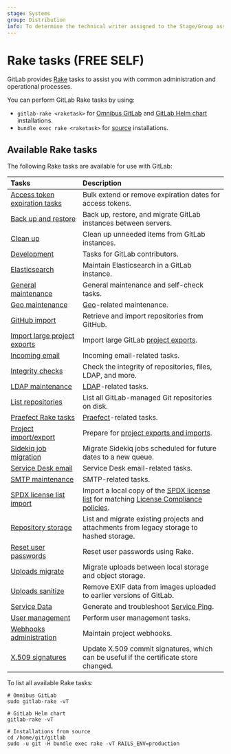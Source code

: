 ```yaml
---
stage: Systems
group: Distribution
info: To determine the technical writer assigned to the Stage/Group associated with this page, see https://about.gitlab.com/handbook/product/ux/technical-writing/#assignments
---
```


# Rake tasks **(FREE SELF)**

GitLab provides [Rake](https://ruby.github.io/rake/) tasks to assist you with common administration and operational
processes.

You can perform GitLab Rake tasks by using:

- `gitlab-rake <raketask>` for [Omnibus GitLab](https://docs.gitlab.com/omnibus/index.html) and [GitLab Helm chart](https://docs.gitlab.com/charts/troubleshooting/kubernetes_cheat_sheet.html#gitlab-specific-kubernetes-information) installations.
- `bundle exec rake <raketask>` for [source](../install/installation.md) installations.

## Available Rake tasks

The following Rake tasks are available for use with GitLab:

| Tasks                                                 | Description |
|:------------------------------------------------------|:------------|
| [Access token expiration tasks](../administration/raketasks/tokens/index.md)  | Bulk extend or remove expiration dates for access tokens. |
| [Back up and restore](../administration/backup_restore/index.md)              | Back up, restore, and migrate GitLab instances between servers. |
| [Clean up](cleanup.md)                                | Clean up unneeded items from GitLab instances. |
| [Development](../development/rake_tasks.md)           | Tasks for GitLab contributors. |
| [Elasticsearch](../integration/advanced_search/elasticsearch.md#gitlab-advanced-search-rake-tasks) | Maintain Elasticsearch in a GitLab instance. |
| [General maintenance](../administration/raketasks/maintenance.md) | General maintenance and self-check tasks. |
| [Geo maintenance](../administration/raketasks/geo.md) | [Geo](../administration/geo/index.md)-related maintenance. |
| [GitHub import](../administration/raketasks/github_import.md) | Retrieve and import repositories from GitHub. |
| [Import large project exports](../administration/raketasks/project_import_export.md#import-large-projects) | Import large GitLab [project exports](../user/project/settings/import_export.md). |
| [Incoming email](../administration/raketasks/incoming_email.md) | Incoming email-related tasks. |
| [Integrity checks](../administration/raketasks/check.md) | Check the integrity of repositories, files, LDAP, and more. |
| [LDAP maintenance](../administration/raketasks/ldap.md) | [LDAP](../administration/auth/ldap/index.md)-related tasks. |
| [List repositories](list_repos.md)                    | List all GitLab-managed Git repositories on disk. |
| [Praefect Rake tasks](../administration/raketasks/praefect.md) | [Praefect](../administration/gitaly/praefect.md)-related tasks. |
| [Project import/export](../administration/raketasks/project_import_export.md) | Prepare for [project exports and imports](../user/project/settings/import_export.md). |
| [Sidekiq job migration](../administration/sidekiq/sidekiq_job_migration.md) | Migrate Sidekiq jobs scheduled for future dates to a new queue. |
| [Service Desk email](../administration/raketasks/service_desk_email.md) | Service Desk email-related tasks. |
| [SMTP maintenance](../administration/raketasks/smtp.md) | SMTP-related tasks. |
| [SPDX license list import](spdx.md)                   | Import a local copy of the [SPDX license list](https://spdx.org/licenses/) for matching [License Compliance policies](../user/compliance/license_compliance/index.md). |
| [Repository storage](../administration/raketasks/storage.md) | List and migrate existing projects and attachments from legacy storage to hashed storage. |
| [Reset user passwords](../security/reset_user_password.md#use-a-rake-task) | Reset user passwords using Rake. |
| [Uploads migrate](../administration/raketasks/uploads/migrate.md) | Migrate uploads between local storage and object storage. |
| [Uploads sanitize](../administration/raketasks/uploads/sanitize.md) | Remove EXIF data from images uploaded to earlier versions of GitLab. |
| [Service Data](../development/internal_analytics/service_ping/troubleshooting.md#generate-service-ping) | Generate and troubleshoot [Service Ping](../development/internal_analytics/service_ping/index.md). |
| [User management](user_management.md)                 | Perform user management tasks. |
| [Webhooks administration](web_hooks.md)               | Maintain project webhooks. |
| [X.509 signatures](x509_signatures.md)                | Update X.509 commit signatures, which can be useful if the certificate store changed. |

To list all available Rake tasks:

```shell
# Omnibus GitLab
sudo gitlab-rake -vT

# GitLab Helm chart
gitlab-rake -vT

# Installations from source
cd /home/git/gitlab
sudo -u git -H bundle exec rake -vT RAILS_ENV=production
```
